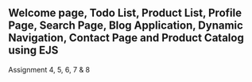 Welcome page, Todo List, Product List, Profile Page, Search Page, Blog Application, Dynamic Navigation, Contact Page and Product Catalog using EJS
-----
Assignment 4, 5, 6, 7 & 8
